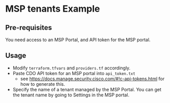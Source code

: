 # MSP tenants Example

## Pre-requisites

You need access to an MSP Portal, and API token for the MSP portal.

## Usage
- Modify `terraform.tfvars` and `providers.tf` accordingly.
- Paste CDO API token for an MSP portal into `api_token.txt`
    - see https://docs.manage.security.cisco.com/#!c-api-tokens.html for how to generate this.
- Specify the name of a tenant managed by the MSP Portal. You can get the tenant name by going to Settings in the MSP portal.
